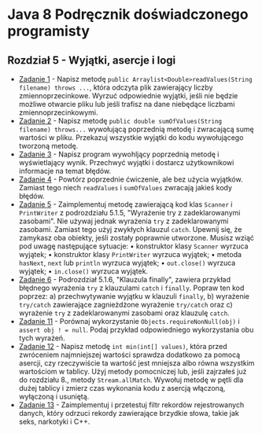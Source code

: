 # **Java 8 Podręcznik doświadczonego programisty**

## **Rozdział 5** - Wyjątki, asercje i logi

- [Zadanie 1] - Napisz metodę `public Arraylist<Double>readValues(String filename) throws ...`, która odczyta plik zawierający liczby zmiennoprzecinkowe. Wyrzuć odpowiednie wyjątki, jeśli nie będzie możliwe otwarcie pliku lub jeśli trafisz na dane niebędące liczbami zmiennoprzecinkowymi.
- [Zadanie 2] - Napisz metodę `public double sumOfValues(String filename) throws...` wywołującą poprzednią metodę i zwracającą sumę wartości w pliku. Przekazuj wszystkie wyjątki do kodu wywołującego tworzoną metodę.
- [Zadanie 3] - Napisz program wywohljący poprzednią metodę i wyświetlający wynik. Przechwyć wyjątki i dostarcz użytkownikowi informacje na temat błędów.
- [Zadanie 4] - Powtórz poprzednie ćwiczenie, ale bez użycia wyjątków. Zamiast tego niech `readValues` i `sumOfValues` zwracają jakieś kody błędów.
- [Zadanie 5] - Zaimplementuj metodę zawierającą kod klas `Scanner` i `PrintWriter` z podrozdziału 5.1.5, "Wyrażenie try z zadeklarowanymi zasobami". Nie używaj jednak wyrażenia `try` z zadeklarowanymi zasobami. Zamiast tego użyj zwykłych klauzul `catch`. Upewnij się, że zamykasz oba obiekty, jeśli zostały poprawnie utworzone. Musisz wziąć pod uwagę następujące sytuacje:
                • konstruktor klasy `Scanner` wyrzuca wyjątek;
                • konstruktor klasy `PrintWriter` wyrzuca wyjątek;
                • metoda `hasNext`, `next` lub `println` wyrzuca wyjątek;
                • `out.close()` wyrzuca wyjątek;
                • `in.close()` wyrzuca wyjątek.
- [Zadanie 6] - Podrozdział 5.1.6, "Klauzula finally", zawiera przykład błędnego wyrażenia `try` z klauzulami `catch` i `finally`. Popraw ten kod poprzez: a) przechwytywanie wyjątku w klauzuli `finally`, b) wyrażenie `try/catch` zawierające zagnieżdżone wyrażenie `try/catch` oraz c) wyrażenie `try` z zadeklarowanymi zasobami oraz klauzulę `catch`. 
- [Zadanie 11] - Porównaj wykorzystanie `Objects.requireNonNull(obj)` i `assert obj ! = null`. Podaj przykład odpowiedniego wykorzystania obu tych wyrażeń.
- [Zadanie 12] - Napisz metodę `int min(int[] values)`, która przed zwróceniem najmniejszej wartości sprawdza dodatkowo za pomocą asercji, czy rzeczywiście ta wartość jest mniejsza albo równa wszystkim wartościom w tablicy. Użyj metody pomocniczej lub, jeśli zajrzałeś już do rozdziału 8., metody `Stream.allMatch`. Wywołuj metodę w pętli dla dużej tablicy i zmierz czas wykonania kodu z asercją włączoną, wyłączoną i usuniętą.          
- [Zadanie 13] - Zaimplementuj i przetestuj filtr rekordów rejestrowanych danych, który odrzuci rekordy zawierające brzydkie słowa, takie jak seks, narkotyki i C++.
                
[Zadanie 1]: <ex01/Exercise1.java>
[Zadanie 2]: <ex02/Exercise2.java>
[Zadanie 3]: <ex02/Exercise2.java>
[Zadanie 4]: <ex04/Exercise4.java>
[Zadanie 5]: <ex05/Exercise5.java>
[Zadanie 6]: <ex06/Exercise6.java>
[Zadanie 11]: <ex11/Exercise11.java>
[Zadanie 12]: <ex12/Exercise12.java>
[Zadanie 13]: <ex13/Exercise13.java>
